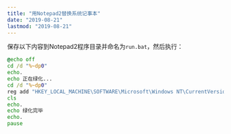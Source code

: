 ```yaml
---
title: "用Notepad2替换系统记事本"
date: "2019-08-21"
lastmod: "2019-08-21"
---
```



保存以下内容到Notepad2程序目录并命名为`run.bat`，然后执行：

```bat
@echo off
cd /d "%~dp0"
echo.
echo 正在绿化...
cd /d "%~dp0"
reg add "HKEY_LOCAL_MACHINE\SOFTWARE\Microsoft\Windows NT\CurrentVersion\Image File Execution Options\notepad.exe" /v "Debugger" /d "\"%~dp0Notepad2.exe\" /z" /f
cls
echo.
echo 绿化完毕
echo.
pause
```


